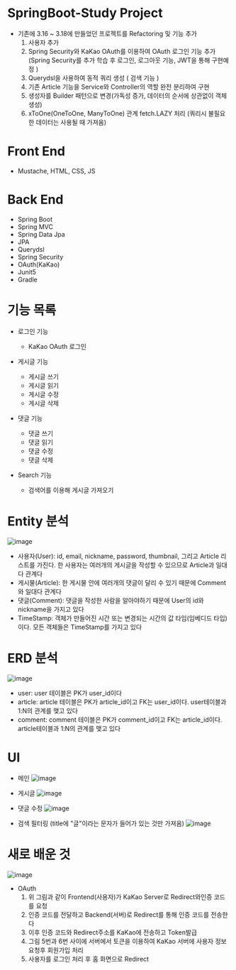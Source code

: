 # SpringBoot-Study Project 
  - 기존에 3.16 ~ 3.18에 만들었던 프로젝트를 Refactoring 및 기능 추가
    1. 사용자 추가 
    2. Spring Security와 KaKao OAuth를 이용하여 OAuth 로그인 기능 추가 (Spring Security를 추가 학습 후 로그인, 로그아웃 기능, JWT을 통해 구현예정 )
    3. Querydsl을 사용하여 동적 쿼리 생성 ( 검색 기능 )
    4. 기존 Article 기능을 Service와 Controller의 역할 완전 분리하여 구현
    5. 생성자를 Builder 패턴으로 변경(가독성 증가, 데이터의 순서에 상관없이 객체 생성)
    6. xToOne(OneToOne, ManyToOne) 관계 fetch.LAZY 처리 (쿼리시 불필요한 데이터는 사용될 때 가져옴)
  
# Front End
  - Mustache, HTML, CSS, JS
 
# Back End
  - Spring Boot
  - Spring MVC
  - Spring Data Jpa
  - JPA
  - Querydsl
  - Spring Security
  - OAuth(KaKao)
  - Junit5
  - Gradle

# 기능 목록
  - 로그인 기능
    - KaKao OAuth 로그인

  - 게시글 기능
    - 게시글 쓰기
    - 게시글 읽기
    - 게시글 수정
    - 게시글 삭제

  - 댓글 기능
    - 댓글 쓰기
    - 댓글 읽기
    - 댓글 수정
    - 댓글 삭제

  - Search 기능
    - 검색어를 이용해 게시글 가져오기


# Entity 분석
![image](https://user-images.githubusercontent.com/61530368/164738529-6aae5e3d-5a87-49bc-b794-0789ebb4f340.png)


  
  - 사용자(User): id, email, nickname, password, thumbnail, 그리고 Article 리스트를 가진다. 한 사용자는 여러개의 게시글을 작성할 수 있으므로 Article과 일대다 관계다
  - 게시물(Article): 한 게시물 안에 여러개의 댓글이 달리 수 있기 때문에 Comment와 일대다 관계다
  - 댓글(Comment): 댓글을 작성한 사람을 알아야하기 때문에 User의 id와 nickname을 가지고 있다
  - TimeStamp: 객체가 만들어진 시간 또는 변경되는 시간의 값 타임(임베디드 타입)이다. 모든 객체들은 TimeStamp를 가지고 있다
  
# ERD 분석
![image](https://user-images.githubusercontent.com/61530368/164738301-8604ef50-3a1b-4589-9821-0d3c14f715c4.png)



  - user: user 테이블은 PK가 user_id이다
  - article: article 테이블은 PK가 article_id이고 FK는 user_id이다. user테이블과 1:N의 관계를 맺고 있다
  - comment: comment 테이블은 PK가 comment_id이고 FK는 article_id이다. article테이블과 1:N의 관계를 맺고 있다



# UI
  - 메인
![image](https://user-images.githubusercontent.com/61530368/164709566-f0737898-6b9a-40c2-9c33-8369b3bfa83c.png)

  - 게시글
![image](https://user-images.githubusercontent.com/61530368/164709559-33dba311-191c-4c97-b954-2012b7a03ace.png)

  - 댓글 수정
![image](https://user-images.githubusercontent.com/61530368/164709551-060a495b-88dd-4433-9ccc-3dd404ffdbd4.png)

  - 검색 필터링 (title에 "글"이라는 문자가 들어가 있는 것만 가져옴)
![image](https://user-images.githubusercontent.com/61530368/164709542-f8ea1eea-84cc-4b5a-8de9-91c885ad1b54.png)


# 새로 배운 것 
  
  ![image](https://user-images.githubusercontent.com/61530368/164695794-b7947cbe-fa68-468d-b43d-f7cba2f4f7ff.png)

  - OAuth  
    1. 위 그림과 같이 Frontend(사용자)가 KaKao Server로 Redirect와인증 코드를 요청
    2. 인증 코드를 전달하고 Backend(서버)로 Redirect를 통해 인증 코드를 전송한다 
    3. 이후 인증 코드와 Redirect주소를 KaKao에 전송하고 Token발급 
    4. 그림 5번과 6번 사이에 서버에서 토큰을 이용하여 KaKao 서버에 사용자 정보 요청후 회원가입 처리
    5. 사용자를 로그인 처리 후 홈 화면으로 Redirect






